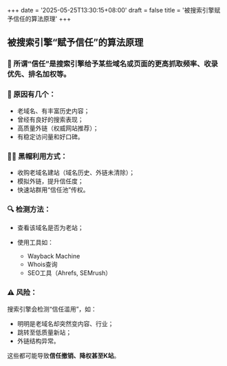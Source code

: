+++
date = '2025-05-25T13:30:15+08:00'
draft = false
title = '被搜索引擎赋予信任的算法原理'
+++

## 被搜索引擎“赋予信任”的算法原理

### 📌 所谓“信任”是搜索引擎给予某些域名或页面的**更高抓取频率、收录优先、排名加权**等。

### 📌 原因有几个：

- 老域名、有丰富历史内容；
- 曾经有良好的搜索表现；
- 高质量外链（权威网站推荐）；
- 有稳定访问量和好口碑。

### 👨‍💻 黑帽利用方式：

- 收购老域名建站（域名历史、外链未清除）；
- 模拟外链，提升信任度；
- 快速站群用“信任池”传权。

### 🔍 检测方法：

- 查看该域名是否为老站；
- 使用工具如：

    - Wayback Machine
    - Whois查询
    - SEO工具（Ahrefs, SEMrush）

### ⚠️ 风险：

搜索引擎会检测“信任滥用”，如：

- 明明是老域名却突然变内容、行业；
- 跳转至低质量新站；
- 外链结构异常。

这些都可能导致**信任撤销、降权甚至K站**。
